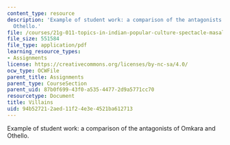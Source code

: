 ```yaml
---
content_type: resource
description: 'Example of student work: a comparison of the antagonists of Omkara and
  Othello.'
file: /courses/21g-011-topics-in-indian-popular-culture-spectacle-masala-and-genre-fall-2006/94b527212aed11f24e3e4521ba612713_MIT21G_011F06_villains.pdf
file_size: 551584
file_type: application/pdf
learning_resource_types:
- Assignments
license: https://creativecommons.org/licenses/by-nc-sa/4.0/
ocw_type: OCWFile
parent_title: Assignments
parent_type: CourseSection
parent_uid: 87b0f699-43f0-a535-4477-2d9a5771cc70
resourcetype: Document
title: Villains
uid: 94b52721-2aed-11f2-4e3e-4521ba612713
---
```

Example of student work: a comparison of the antagonists of Omkara and Othello.